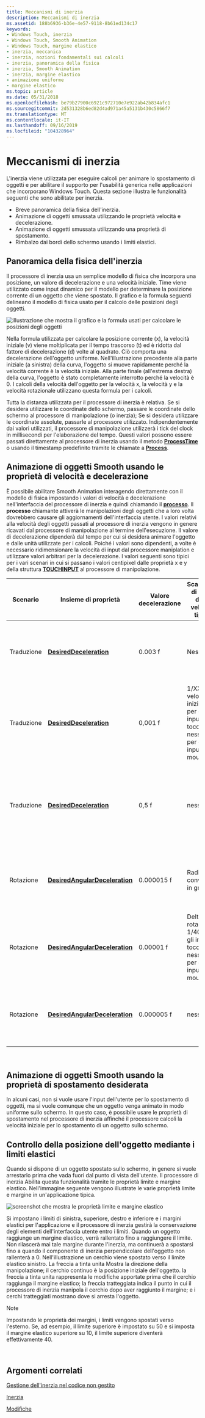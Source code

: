 ```yaml
---
title: Meccanismi di inerzia
description: Meccanismi di inerzia
ms.assetid: 188b6936-b36e-4e57-9118-8b61ed134c17
keywords:
- Windows Touch, inerzia
- Windows Touch, Smooth Animation
- Windows Touch, margine elastico
- inerzia, meccanica
- inerzia, nozioni fondamentali sui calcoli
- inerzia, panoramica della fisica
- inerzia, Smooth Animation
- inerzia, margine elastico
- animazione uniforme
- margine elastico
ms.topic: article
ms.date: 05/31/2018
ms.openlocfilehash: be79b27900c6921c972710e7e922ab42b834afc1
ms.sourcegitcommit: 2d531328b6ed82d4ad971a45a5131b430c5866f7
ms.translationtype: MT
ms.contentlocale: it-IT
ms.lasthandoff: 09/16/2019
ms.locfileid: "104328964"
---
```

# <a name="inertia-mechanics"></a>Meccanismi di inerzia

L'inerzia viene utilizzata per eseguire calcoli per animare lo spostamento di oggetti e per abilitare il supporto per l'usabilità generica nelle applicazioni che incorporano Windows Touch. Questa sezione illustra le funzionalità seguenti che sono abilitate per inerzia.

-   Breve panoramica della fisica dell'inerzia.
-   Animazione di oggetti smussata utilizzando le proprietà velocità e decelerazione.
-   Animazione di oggetti smussata utilizzando una proprietà di spostamento.
-   Rimbalzo dai bordi dello schermo usando i limiti elastici.

## <a name="inertia-physics-overview"></a>Panoramica della fisica dell'inerzia

Il processore di inerzia usa un semplice modello di fisica che incorpora una posizione, un valore di decelerazione e una velocità iniziale. Time viene utilizzato come input dinamico per il modello per determinare la posizione corrente di un oggetto che viene spostato. Il grafico e la formula seguenti delineano il modello di fisica usato per il calcolo delle posizioni degli oggetti.

![illustrazione che mostra il grafico e la formula usati per calcolare le posizioni degli oggetti](images/velocity.png)

Nella formula utilizzata per calcolare la posizione corrente (x), la velocità iniziale (v) viene moltiplicata per il tempo trascorso (t) ed è ridotta dal fattore di decelerazione (d) volte al quadrato. Ciò comporta una decelerazione dell'oggetto uniforme. Nell'illustrazione precedente alla parte iniziale (a sinistra) della curva, l'oggetto si muove rapidamente perché la velocità corrente è la velocità iniziale. Alla parte finale (all'estrema destra) della curva, l'oggetto è stato completamente interrotto perché la velocità è 0. I calcoli della velocità dell'oggetto per la velocità x, la velocità y e la velocità rotazionale utilizzano questa formula per i calcoli.

Tutta la distanza utilizzata per il processore di inerzia è relativa. Se si desidera utilizzare le coordinate dello schermo, passare le coordinate dello schermo al processore di manipolazione (o inerzia); Se si desidera utilizzare le coordinate assolute, passarle al processore utilizzato. Indipendentemente dai valori utilizzati, il processore di manipolazione utilizzerà i tick del clock in millisecondi per l'elaborazione del tempo. Questi valori possono essere passati direttamente al processore di inerzia usando il metodo [**ProcessTime**](/windows/desktop/api/manipulations/nf-manipulations-iinertiaprocessor-processtime) o usando il timestamp predefinito tramite le chiamate a [**Process**](/windows/desktop/api/manipulations/nf-manipulations-iinertiaprocessor-process).

## <a name="smooth-object-animation-using-the-velocity-and-deceleration-properties"></a>Animazione di oggetti Smooth usando le proprietà di velocità e decelerazione

È possibile abilitare Smooth Animation interagendo direttamente con il modello di fisica impostando i valori di velocità e decelerazione nell'interfaccia del processore di inerzia e quindi chiamando il [**processo**](/windows/desktop/api/manipulations/nf-manipulations-iinertiaprocessor-process). Il **processo** chiamante attiverà le manipolazioni degli oggetti che a loro volta dovrebbero causare gli aggiornamenti dell'interfaccia utente. I valori relativi alla velocità degli oggetti passati al processore di inerzia vengono in genere ricavati dal processore di manipolazione al termine dell'esecuzione. Il valore di decelerazione dipenderà dal tempo per cui si desidera animare l'oggetto e dalle unità utilizzate per i calcoli. Poiché i valori sono dipendenti, a volte è necessario ridimensionare la velocità di input dal processore maniplation e utilizzare valori arbitrari per la decelerazione. I valori seguenti sono tipici per i vari scenari in cui si passano i valori centipixel dalle proprietà x e y della struttura [**TOUCHINPUT**](/windows/win32/api/winuser/ns-winuser-touchinput) al processore di manipolazione.



| Scenario    | Insieme di proprietà                                                                       | Valore decelerazione | Scalabilità di input della velocità tipica                                  | Note                                                                                 |
|-------------|------------------------------------------------------------------------------------|--------------------|-----------------------------------------------------------------|---------------------------------------------------------------------------------------|
| Traduzione | [**DesiredDeceleration**](/windows/desktop/api/manipulations/nf-manipulations-iinertiaprocessor-get_desireddeceleration)               | 0.003 f             | Nessuna.                                                           | L'uso di questo valore comporterà animazioni a distanza più lunghe quando si usa l'input tocco.    |
| Traduzione | [**DesiredDeceleration**](/windows/desktop/api/manipulations/nf-manipulations-iinertiaprocessor-get_desireddeceleration)               | 0,001 f             | 1/XX velocità iniziale per gli input di tocco, nessuna per gli input del mouse | L'uso di questo valore verrà animato per circa un secondo dato gli input di velocità tipici.      |
| Traduzione | [**DesiredDeceleration**](/windows/desktop/api/manipulations/nf-manipulations-iinertiaprocessor-get_desireddeceleration)               | 0,5 f               | nessuno                                                            | L'uso di questo valore offre una sensazione naturale di animazione su schermi Windows Touch di grandi dimensioni.   |
| Rotazione    | [**DesiredAngularDeceleration**](/windows/desktop/api/manipulations/nf-manipulations-iinertiaprocessor-get_desiredangulardeceleration) | 0.000015 f          | Radianti convertiti in gradi.                                   | L'uso di questo valore comporta animazioni rotazionali più lunghe quando si usa l'input tocco.      |
| Rotazione    | [**DesiredAngularDeceleration**](/windows/desktop/api/manipulations/nf-manipulations-iinertiaprocessor-get_desiredangulardeceleration) | 0.00001 f           | Delta di rotazione 1/40 per gli input di tocco, nessuno per gli input del mouse   | Questo valore è in radianti, quindi è necessario utilizzare valori di decelerazione e velocità molto ridotti. |
| Rotazione    | [**DesiredAngularDeceleration**](/windows/desktop/api/manipulations/nf-manipulations-iinertiaprocessor-get_desiredangulardeceleration) | 0.000005 f          | nessuno                                                            | Questo valore ha un aspetto naturale su schermi Windows Touch di grandi dimensioni.                        |



 

## <a name="smooth-object-animation-using-the-desired-displacement-property"></a>Animazione di oggetti Smooth usando la proprietà di spostamento desiderata

In alcuni casi, non si vuole usare l'input dell'utente per lo spostamento di oggetti, ma si vuole comunque che un oggetto venga animato in modo uniforme sullo schermo. In questo caso, è possibile usare le proprietà di spostamento nel processore di inerzia affinché il processore calcoli la velocità iniziale per lo spostamento di un oggetto sullo schermo.

## <a name="controlling-object-position-using-elastic-bounds"></a>Controllo della posizione dell'oggetto mediante i limiti elastici

Quando si dispone di un oggetto spostato sullo schermo, in genere si vuole arrestarlo prima che vada fuori dal punto di vista dell'utente. Il processore di inerzia Abilita questa funzionalità tramite le proprietà limite e margine elastico. Nell'immagine seguente vengono illustrate le varie proprietà limite e margine in un'applicazione tipica.

![screenshot che mostra le proprietà limite e margine elastico](images/elastic-illustrated.png)

Si impostano i limiti di sinistra, superiore, destro e inferiore e i margini elastici per l'applicazione e il processore di inerzia gestirà la conservazione degli elementi dell'interfaccia utente entro i limiti. Quando un oggetto raggiunge un margine elastico, verrà rallentato fino a raggiungere il limite. Non rilascerà mai tale margine durante l'inerzia, ma continuerà a spostarsi fino a quando il componente di inerzia perpendicolare dell'oggetto non rallenterà a 0. Nell'illustrazione un cerchio viene spostato verso il limite elastico sinistro. La freccia a tinta unita Mostra la direzione della manipolazione; il cerchio continuo è la posizione iniziale dell'oggetto. la freccia a tinta unita rappresenta le modifiche apportate prima che il cerchio raggiunga il margine elastico; la freccia tratteggiata indica il punto in cui il processore di inerzia manipola il cerchio dopo aver raggiunto il margine; e i cerchi tratteggiati mostrano dove si arresta l'oggetto.

> [!Note]  
> Impostando le proprietà dei margini, i limiti vengono spostati verso l'esterno. Se, ad esempio, il limite superiore è impostato su 50 e si imposta il margine elastico superiore su 10, il limite superiore diventerà effettivamente 40.

 

## <a name="related-topics"></a>Argomenti correlati

<dl> <dt>

[Gestione dell'inerzia nel codice non gestito](handling-inertia-in-unmanaged-code.md)
</dt> <dt>

[Inerzia](getting-started-with-inertia.md)
</dt> <dt>

[Modifiche](getting-started-with-manipulations.md)
</dt> </dl>

 

 




